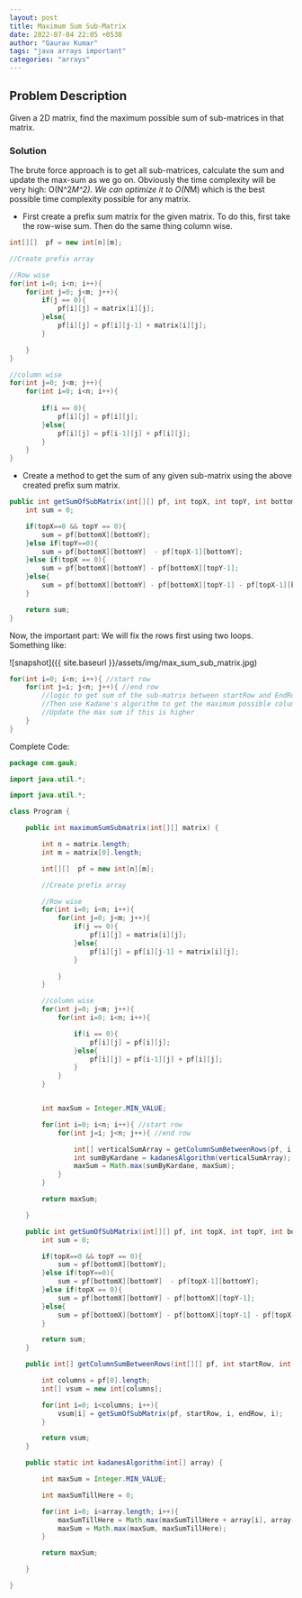```yaml
---
layout: post
title: Maximum Sum Sub-Matrix
date: 2022-07-04 22:05 +0530
author: "Gaurav Kumar"
tags: "java arrays important"
categories: "arrays"
---
```


## Problem Description

Given a 2D matrix, find the maximum possible sum of sub-matrices in that matrix.

### Solution

The brute force approach is to get all sub-matrices, calculate the sum and update the max-sum as we go on. Obviously the time complexity will be very high: 
O(N^2*M^2).
We can optimize it to O(N*M) which is the best possible time complexity possible for any matrix.

- First create a prefix sum matrix for the given matrix. To do this, first take the row-wise sum. Then do the same thing column wise.

```java
int[][]  pf = new int[n][m];

//Create prefix array

//Row wise
for(int i=0; i<n; i++){
    for(int j=0; j<m; j++){
        if(j == 0){
            pf[i][j] = matrix[i][j];
        }else{
            pf[i][j] = pf[i][j-1] + matrix[i][j];
        }

    }
}

//column wise
for(int j=0; j<m; j++){
    for(int i=0; i<n; i++){
    
        if(i == 0){
            pf[i][j] = pf[i][j];
        }else{
            pf[i][j] = pf[i-1][j] + pf[i][j];
        }
    }
}
```

- Create a method to get the sum of any given sub-matrix using the above created prefix sum matrix.

```java
public int getSumOfSubMatrix(int[][] pf, int topX, int topY, int bottomX, int bottomY){
    int sum = 0;

    if(topX==0 && topY == 0){
        sum = pf[bottomX][bottomY];
    }else if(topY==0){
        sum = pf[bottomX][bottomY]  - pf[topX-1][bottomY];
    }else if(topX == 0){
        sum = pf[bottomX][bottomY] - pf[bottomX][topY-1];
    }else{
        sum = pf[bottomX][bottomY] - pf[bottomX][topY-1] - pf[topX-1][bottomY] + pf[topX-1][topY-1];
    }

    return sum;
}
```

Now, the important part:
We will fix the rows first using two loops. Something like:

![snapshot]({{ site.baseurl }}/assets/img/max_sum_sub_matrix.jpg)

```java
for(int i=0; i<n; i++){ //start row
    for(int j=i; j<n; j++){ //end row
        //logic to get sum of the sub-matrix between startRow and EndRow. 
        //Then use Kadane's algorithm to get the maximum possible column wise.
        //Update the max sum if this is higher
    }
}
```

Complete Code:

```java
package com.gauk;

import java.util.*;

import java.util.*;

class Program {

    public int maximumSumSubmatrix(int[][] matrix) {

        int n = matrix.length;
        int m = matrix[0].length;

        int[][]  pf = new int[n][m];

        //Create prefix array

        //Row wise
        for(int i=0; i<n; i++){
            for(int j=0; j<m; j++){
                if(j == 0){
                    pf[i][j] = matrix[i][j];
                }else{
                    pf[i][j] = pf[i][j-1] + matrix[i][j];
                }

            }
        }

        //column wise
        for(int j=0; j<m; j++){
            for(int i=0; i<n; i++){

                if(i == 0){
                    pf[i][j] = pf[i][j];
                }else{
                    pf[i][j] = pf[i-1][j] + pf[i][j];
                }
            }
        }


        int maxSum = Integer.MIN_VALUE;

        for(int i=0; i<n; i++){ //start row
            for(int j=i; j<n; j++){ //end row

                int[] verticalSumArray = getColumnSumBetweenRows(pf, i, j);
                int sumByKardane = kadanesAlgorithm(verticalSumArray);
                maxSum = Math.max(sumByKardane, maxSum);
            }
        }

        return maxSum;

    }

    public int getSumOfSubMatrix(int[][] pf, int topX, int topY, int bottomX, int bottomY){
        int sum = 0;

        if(topX==0 && topY == 0){
            sum = pf[bottomX][bottomY];
        }else if(topY==0){
            sum = pf[bottomX][bottomY]  - pf[topX-1][bottomY];
        }else if(topX == 0){
            sum = pf[bottomX][bottomY] - pf[bottomX][topY-1];
        }else{
            sum = pf[bottomX][bottomY] - pf[bottomX][topY-1] - pf[topX-1][bottomY] + pf[topX-1][topY-1];
        }

        return sum;
    }

    public int[] getColumnSumBetweenRows(int[][] pf, int startRow, int endRow){

        int columns = pf[0].length;
        int[] vsum = new int[columns];

        for(int i=0; i<columns; i++){
            vsum[i] = getSumOfSubMatrix(pf, startRow, i, endRow, i);
        }

        return vsum;
    }

    public static int kadanesAlgorithm(int[] array) {

        int maxSum = Integer.MIN_VALUE;

        int maxSumTillHere = 0;

        for(int i=0; i<array.length; i++){
            maxSumTillHere = Math.max(maxSumTillHere + array[i], array[i]); //Either the sum will increase if we include the next number OR the next number has a larger value
            maxSum = Math.max(maxSum, maxSumTillHere);
        }

        return maxSum;

    }

}
```
